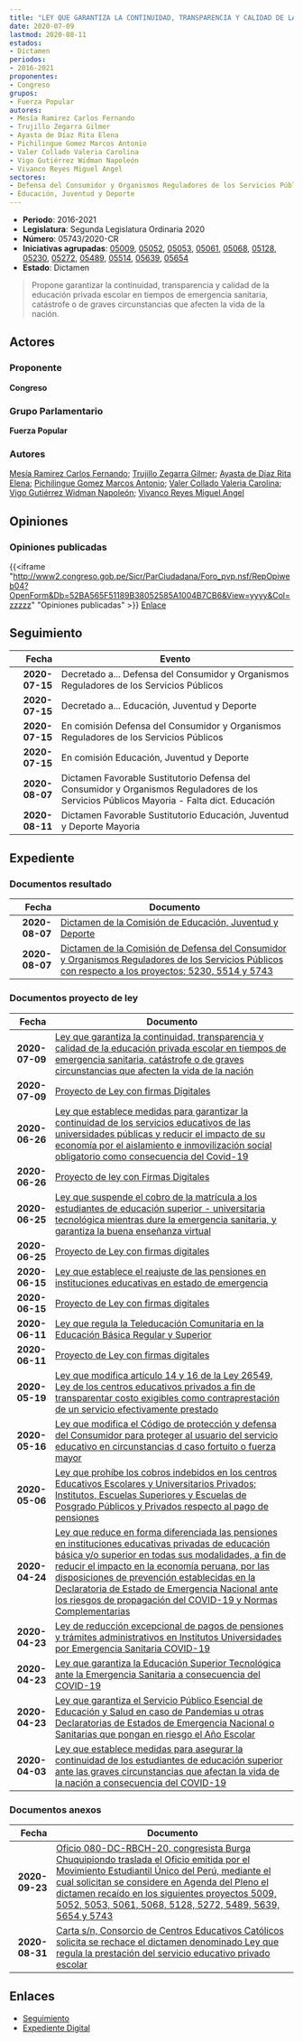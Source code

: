 ```yaml
---
title: "LEY QUE GARANTIZA LA CONTINUIDAD, TRANSPARENCIA Y CALIDAD DE LA EDUCACIÓN PRIVADA ESCOLAR EN TIEMPOS DE EMERGENCIA SANITARIA, CATÁSTROFE O DE GRAVES CIRCUNSTANCIAS QUE AFECTEN LA VIDA DE LA NACIÓN"
date: 2020-07-09
lastmod: 2020-08-11
estados:
- Dictamen
periodos:
- 2016-2021
proponentes:
- Congreso
grupos:
- Fuerza Popular
autores:
- Mesía Ramirez Carlos Fernando
- Trujillo Zegarra Gilmer
- Ayasta de Díaz Rita Elena
- Pichilingue Gomez Marcos Antonio
- Valer Collado Valeria Carolina
- Vigo Gutiérrez Widman Napoleón
- Vivanco Reyes Miguel Angel
sectores:
- Defensa del Consumidor y Organismos Reguladores de los Servicios Públicos
- Educación, Juventud y Deporte
---
```

- **Periodo**: 2016-2021
- **Legislatura**: Segunda Legislatura Ordinaria 2020
- **Número**: 05743/2020-CR
- **Iniciativas agrupadas**: [05009](../../05000/05009), [05052](../../05000/05052), [05053](../../05000/05053), [05061](../../05000/05061), [05068](../../05000/05068), [05128](../../05100/05128), [05230](../../05200/05230), [05272](../../05200/05272), [05489](../../05400/05489), [05514](../../05500/05514), [05639](../../05600/05639), [05654](../../05600/05654)
- **Estado**: Dictamen

> Propone garantizar la continuidad, transparencia y calidad de la educación privada escolar en tiempos de emergencia sanitaria, catástrofe o de graves circunstancias que afecten la vida de la nación.


## Actores

### Proponente

**Congreso**

### Grupo Parlamentario

**Fuerza Popular**

### Autores

[Mesía Ramirez Carlos Fernando](mailto:mailto:cmesia@congreso.gob.pe); [Trujillo Zegarra Gilmer](mailto:mailto:gtrujilloz@congreso.gob.pe); [Ayasta de Díaz Rita Elena](mailto:mailto:rayasta@congreso.gob.pe); [Pichilingue Gomez Marcos Antonio](mailto:mailto:mpichilingue@congreso.gob.pe); [Valer Collado Valeria Carolina](mailto:mailto:vvaler@congreso.gob.pe); [Vigo Gutiérrez Widman Napoleón](mailto:mailto:wvigo@congreso.gob.pe); [Vivanco Reyes Miguel Angel](mailto:mailto:mvivanco@congreso.gob.pe)

## Opiniones

### Opiniones publicadas

{{<iframe "http://www2.congreso.gob.pe/Sicr/ParCiudadana/Foro_pvp.nsf/RepOpiweb04?OpenForm&Db=52BA565F51189B38052585A1004B7CB6&View=yyyy&Col=zzzzz" "Opiniones publicadas" >}}
[Enlace](http://www2.congreso.gob.pe/Sicr/ParCiudadana/Foro_pvp.nsf/RepOpiweb04?OpenForm&Db=52BA565F51189B38052585A1004B7CB6&View=yyyy&Col=zzzzz)


## Seguimiento

| Fecha | Evento |
|------:|--------|
| **2020-07-15** | Decretado a... Defensa del Consumidor y Organismos Reguladores de los Servicios Públicos |
| **2020-07-15** | Decretado a... Educación, Juventud y Deporte |
| **2020-07-15** | En comisión Defensa del Consumidor y Organismos Reguladores de los Servicios Públicos |
| **2020-07-15** | En comisión Educación, Juventud y Deporte |
| **2020-08-07** | Dictamen Favorable Sustitutorio Defensa del Consumidor y Organismos Reguladores de los Servicios Públicos Mayoria - Falta dict. Educación |
| **2020-08-11** | Dictamen Favorable Sustitutorio Educación, Juventud y Deporte Mayoria |

## Expediente

### Documentos resultado

| Fecha | Documento |
|------:|-----------|
| **2020-08-07** | [Dictamen de la Comisión de Educación, Juventud y Deporte](http://www.leyes.congreso.gob.pe/Documentos/2016_2021/Dictamenes/Proyectos_de_Ley/05009DC10MAY20200811.pdf) |
| **2020-08-07** | [Dictamen de la Comisión de Defensa del Consumidor y Organismos Reguladores de los Servicios Públicos con respecto a los proyectos; 5230, 5514 y 5743](http://www.leyes.congreso.gob.pe/Documentos/2016_2021/Dictamenes/Proyectos_de_Ley/05230DC06MAY20200805.pdf) |

### Documentos proyecto de ley

| Fecha | Documento |
|------:|-----------|
| **2020-07-09** | [Ley que garantiza la continuidad, transparencia y calidad de la educación privada escolar en tiempos de emergencia sanitaria, catástrofe o de graves circunstancias que afecten la vida de la nación](http://www.leyes.congreso.gob.pe/Documentos/2016_2021/Proyectos_de_Ley_y_de_Resoluciones_Legislativas/PL05743-20200709.pdf) |
| **2020-07-09** | [Proyecto de Ley con firmas Digitales](http://www.leyes.congreso.gob.pe/Documentos/2016_2021/Proyectos_de_Ley_y_de_Resoluciones_Legislativas/Proyectos_Firmas_digitales/PL05743.pdf) |
| **2020-06-26** | [Ley que establece medidas para garantizar la continuidad de los servicios educativos de las universidades públicas y reducir el impacto de su economía por el aislamiento e inmovilización social obligatorio como consecuencia del Covid-19](http://www.leyes.congreso.gob.pe/Documentos/2016_2021/Proyectos_de_Ley_y_de_Resoluciones_Legislativas/PL05654-20200626.pdf) |
| **2020-06-26** | [Proyecto de ley con Firmas Digitales](http://www.leyes.congreso.gob.pe/Documentos/2016_2021/Proyectos_de_Ley_y_de_Resoluciones_Legislativas/Proyectos_Firmas_digitales/PL05654.pdf) |
| **2020-06-25** | [Ley que suspende el cobro de la matrícula a los estudiantes de educación superior - universitaria tecnológica mientras dure la emergencia sanitaria, y garantiza la buena enseñanza virtual](http://www.leyes.congreso.gob.pe/Documentos/2016_2021/Proyectos_de_Ley_y_de_Resoluciones_Legislativas/PL05639-20200625.pdf) |
| **2020-06-25** | [Proyecto de Ley con firmas digitales](http://www.leyes.congreso.gob.pe/Documentos/2016_2021/Proyectos_de_Ley_y_de_Resoluciones_Legislativas/Proyectos_Firmas_digitales/PL05639.pdf) |
| **2020-06-15** | [Ley que establece el reajuste de las pensiones en instituciones educativas en estado de emergencia](http://www.leyes.congreso.gob.pe/Documentos/2016_2021/Proyectos_de_Ley_y_de_Resoluciones_Legislativas/PL05514_20200615.pdf) |
| **2020-06-15** | [Proyecto de Ley con firmas digitales](http://www.leyes.congreso.gob.pe/Documentos/2016_2021/Proyectos_de_Ley_y_de_Resoluciones_Legislativas/Proyectos_Firmas_digitales/PL05514.pdf) |
| **2020-06-11** | [Ley que regula la Teleducación Comunitaria en la Educación Básica Regular y Superior](http://www.leyes.congreso.gob.pe/Documentos/2016_2021/Proyectos_de_Ley_y_de_Resoluciones_Legislativas/PL05489-20200611.pdf) |
| **2020-06-11** | [Proyecto de Ley con firmas digitales](http://www.leyes.congreso.gob.pe/Documentos/2016_2021/Proyectos_de_Ley_y_de_Resoluciones_Legislativas/Proyectos_Firmas_digitales/PL05489.pdf) |
| **2020-05-19** | [Ley que modifica artículo 14 y 16 de la Ley 26549, Ley de los centros educativos privados a fin de transparentar costo exigibles como contraprestación de un servicio efectivamente prestado](http://www.leyes.congreso.gob.pe/Documentos/2016_2021/Proyectos_de_Ley_y_de_Resoluciones_Legislativas/PL05272-20200519.pdf) |
| **2020-05-16** | [Ley que modifica el Código de protección y defensa del Consumidor para proteger al usuario del servicio educativo en circunstancias d caso fortuito o fuerza mayor](http://www.leyes.congreso.gob.pe/Documentos/2016_2021/Proyectos_de_Ley_y_de_Resoluciones_Legislativas/PL05230-20200516.pdf) |
| **2020-05-06** | [Ley que prohíbe los cobros indebidos en los centros Educativos Escolares y Universitarios Privados; Institutos, Escuelas Superiores y Escuelas de Posgrado Públicos y Privados respecto al pago de pensiones](http://www.leyes.congreso.gob.pe/Documentos/2016_2021/Proyectos_de_Ley_y_de_Resoluciones_Legislativas/PL05128_20200506.pdf) |
| **2020-04-24** | [Ley que reduce en forma diferenciada las pensiones en instituciones educativas privadas de educación básica y/o superior en todas sus modalidades, a fin de reducir el impacto en la economía peruana, por las disposiciones de prevención establecidas en la Declaratoria de Estado de Emergencia Nacional ante los riesgos de propagación del COVID-19 y Normas Complementarias](http://www.leyes.congreso.gob.pe/Documentos/2016_2021/Proyectos_de_Ley_y_de_Resoluciones_Legislativas/PL05068_20200424.pdf) |
| **2020-04-23** | [Ley de reducción excepcional de pagos de pensiones y trámites administrativos en Institutos Universidades por Emergencia Sanitaria COVID-19](http://www.leyes.congreso.gob.pe/Documentos/2016_2021/Proyectos_de_Ley_y_de_Resoluciones_Legislativas/PL05061_20200423.pdf) |
| **2020-04-23** | [Ley que garantiza la Educación Superior Tecnológica ante la Emergencia Sanitaria a consecuencia del COVID-19](http://www.leyes.congreso.gob.pe/Documentos/2016_2021/Proyectos_de_Ley_y_de_Resoluciones_Legislativas/PL05053_20200423.pdf) |
| **2020-04-23** | [Ley que garantiza el Servicio Público Esencial de Educación y Salud en caso de Pandemias u otras Declaratorias de Estados de Emergencia Nacional o Sanitarias que pongan en riesgo el Año Escolar](http://www.leyes.congreso.gob.pe/Documentos/2016_2021/Proyectos_de_Ley_y_de_Resoluciones_Legislativas/PL05052_20200423.pdf) |
| **2020-04-03** | [Ley que establece medidas para asegurar la continuidad de los estudiantes de educación superior ante las graves circunstancias que afectan la vida de la nación a consecuencia del COVID-19](http://www.leyes.congreso.gob.pe/Documentos/2016_2021/Proyectos_de_Ley_y_de_Resoluciones_Legislativas/PL05009_20200403..pdf) |

### Documentos anexos

| Fecha | Documento |
|------:|-----------|
| **2020-09-23** | [Oficio 080-DC-RBCH-20, congresista Burga Chuquipiondo traslada el Oficio emitida por el Movimiento Estudiantil Único del Perú, mediante el cual solicitan se considere en Agenda del Pleno el dictamen recaído en los siguientes proyectos 5009, 5052, 5053, 5061, 5068, 5128, 5272, 5489, 5639, 5654 y 5743](http://www.leyes.congreso.gob.pe/Documentos/2016_2021/Oficios/Congresistas/OFICIO-080-DC-RBCH-20.pdf) |
| **2020-08-31** | [Carta s/n, Consorcio de Centros Educativos Católicos solicita se rechace el dictamen denominado Ley que regula la prestación del servicio educativo privado escolar](http://www.leyes.congreso.gob.pe/Documentos/2016_2021/Oficios/Otras_Instituciones/CARTA-S-N-20200831.pdf) |

## Enlaces

- [Seguimiento](http://www2.congreso.gob.pe/Sicr/TraDocEstProc/CLProLey2016.nsf/f7fff46988ca05b1052578e100829cc7/ee66a557cd453215052585a1000cd77d?OpenDocument)
- [Expediente Digital](http://www2.congreso.gob.pe/Sicr/TraDocEstProc/CLProLey2016.nsf/f7fff46988ca05b1052578e100829cc7/ee66a557cd453215052585a1000cd77d?OpenDocument&Click=05257FB7005EB655.eb71d0cf91d8294e05256cdf006b5706/$Body/0.1C6C)

